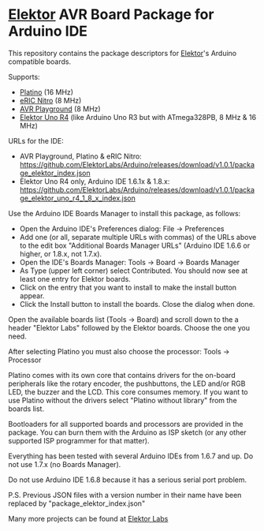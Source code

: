 # [Elektor](https://www.elektormagazine.com/) AVR Board Package for Arduino IDE
This repository contains the package descriptors for [Elektor](https://www.elektormagazine.com/labs/)'s Arduino compatible boards.

Supports:
- [Platino](https://www.elektormagazine.com/labs/platino-versatile-board-for-avr-microcontrollers-100892-150555) (16 MHz)
- [eRIC Nitro](https://www.elektormagazine.com/labs/eric-nitro-150308) (8 MHz)
- [AVR Playground](https://www.elektormagazine.com/labs/avr-playground-129009-2) (8 MHz)
- [Elektor Uno R4](https://www.elektormagazine.com/labs/elektorino-uno-r4-150790) (like Arduino Uno R3 but with ATmega328PB, 8 MHz & 16 MHz)

URLs for the IDE:
- AVR Playground, Platino & eRIC Nitro:
  https://github.com/ElektorLabs/Arduino/releases/download/v1.0.1/package_elektor_index.json
- Elektor Uno R4 only, Arduino IDE 1.6.1x & 1.8.x: 
  https://github.com/ElektorLabs/Arduino/releases/download/v1.0.1/package_elektor_uno_r4_1_8_x_index.json
 
Use the Arduino IDE Boards Manager to install this package, as follows:
- Open the Arduino IDE's Preferences dialog: File -> Preferences
- Add one (or all, separate multiple URLs with commas) of the URLs above to the edit box 
  "Additional Boards Manager URLs" (Arduino IDE 1.6.6 or higher, or 1.8.x, not 1.7.x).
- Open the IDE's Boards Manager: Tools -> Board -> Boards Manager
- As Type (upper left corner) select Contributed. You should now see at least one entry for Elektor boards.
- Click on the entry that you want to install to make the install button appear.
- Click the Install button to install the boards. Close the dialog when done.

Open the available boards list (Tools -> Board) and scroll down to the a header "Elektor Labs" followed by
the Elektor boards. Choose the one you need.

After selecting Platino you must also choose the processor: Tools -> Processor

Platino comes with its own core that contains drivers for the on-board peripherals like the rotary encoder,
the pushbuttons, the LED and/or RGB LED, the buzzer and the LCD. This core consumes memory. If you want to use 
Platino without the drivers select "Platino without library" from the boards list.

Bootloaders for all supported boards and processors are provided in the package. You can burn them with the 
Arduino as ISP sketch (or any other supported ISP programmer for that matter).

Everything has been tested with several Arduino IDEs from 1.6.7 and up. Do not use 1.7.x (no Boards Manager).

Do not use Arduino IDE 1.6.8 because it has a serious serial port problem.

P.S. Previous JSON files with a version number in their name have been replaced by "package_elektor_index.json"

Many more projects can be found at [Elektor Labs](https://www.elektormagazine.com/labs/)
